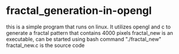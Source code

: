 # fractal_generation-in-opengl
this is a simple program that runs on linux. It utilizes opengl and c to generate a fractal pattern that contains 4000 pixels
fractal_new is an executable, can be started using bash command "./fractal_new"
fractal_new.c is the source code
